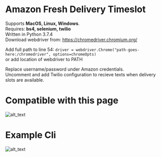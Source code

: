 # Amazon Fresh Delivery Timeslot 

Supports **MacOS, Linux, Windows**.  
Requires: **bs4, selenium, twilio**  
Written in Python 3.7.4  
Download webdriver from: https://chromedriver.chromium.org/  

Add full path to line 54: ```driver = webdriver.Chrome("path-goes-here:/chromedriver", options=chromeOpts)```  
or add location of webdriver to PATH 

Replace username/password under Amazon credentials.  
Uncomment and add Twilio configuration to recieve texts when delivery slots are available.

# Compatible with this page
![alt_text](https://github.com/wfleisher/amazon_fresh_delivery_timeslot/blob/master/example-page.png)

# Example Cli
![alt_text](https://github.com/wfleisher/amazon_fresh_delivery_timeslot/blob/master/example-cli.png)
